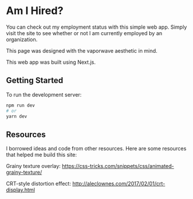# Am I Hired?

You can check out my employment status with this simple web app. Simply visit the site to see whether or not I am currently employed by an organization.

This page was designed with the vaporwave aesthetic in mind.

This web app was built using Next.js.

## Getting Started

To run the development server:

```bash
npm run dev
# or
yarn dev
```

## Resources

I borrowed ideas and code from other resources. Here are some resources that helped me build this site:

Grainy texture overlay: https://css-tricks.com/snippets/css/animated-grainy-texture/

CRT-style distortion effect: http://aleclownes.com/2017/02/01/crt-display.html
